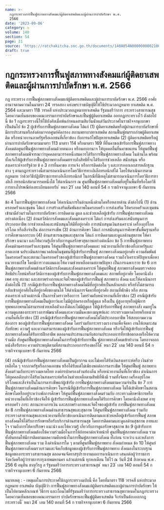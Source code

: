 ```yaml
---
name: >-
  กฎกระทรวงการฟื้นฟูสภาพทางสังคมแก่ผู้ติดยาเสพติดและผู้ผ่านการบำบัดรักษา พ.ศ.
  2566
date: '2023-09-06'
category: ก
volume: 140
section: 54
page: 21
source: 'https://ratchakitcha.soc.go.th/documents/140A054N0000000002100.pdf'
draft: true
---
```


# กฎกระทรวงการฟื้นฟูสภาพทางสังคมแก่ผู้ติดยาเสพติดและผู้ผ่านการบำบัดรักษา พ.ศ. 2566

กฎ กระทรวง การฟื้นฟูสภาพทางสังคมแก่ผู้ติดยาเสพติดและผู้ผ่านการบาบัดรักษา พ.ศ. 2566 อาศัยอานาจตามความในมาตรา 24 วรรคสอง แห่งพระราชบัญญัติให้ใช้ประมวลกฎหมาย ยาเสพติด พ.ศ. 2564 และมาตรา 118 วรรคสี่ แห่งประมวลกฎหมายยาเสพติด รัฐมนตรีว่าการ กระทรวงสาธารณสุขโดยความเห็นชอบของคณะกรรมการบำบัดรักษาและฟื้นฟูผู้ติดยาเสพติด ออกกฎกระทรวงไว้ ดังต่อไปนี้ ข้อ 1 กฎกระทรวงนี้ให้ใช้บังคับเมื่อพ้นกำหนดสามสิบวันนับแต่วันประกาศในราชกิจจานุเบกษา เป็นต้นไป ข้อ 2 ผู้เข้ารับการฟื้นฟูสภาพทางสังคม ได้แก่ (1) ผู้ติดยาเสพติดหรือผู้ผ่านการบาบัดรักษาที่มีการประสานหรือส่งต่อมาจากศูนย์คัดกรอง สถานพยาบาลยาเสพติด สถานฟื้นฟูสมรรถภำพผู้ติดยาเสพติด หรือหน่วยงานภาครัฐหรือเอกชนที่เกี่ยวข้อง กับการแก้ไขปัญหายาเสพติด (2) ผู้ติดยาเสพติดหรือผู้ผ่านการบำบัดรักษาตามมาตรา 113 มาตรา 114 หรือมาตรา 169 ที่ยื่นคาขอเข้ารับการฟื้นฟูสภาพทางสังคมต่อศูนย์ฟื้นฟูสภาพทางสังคมด้วยตนเอง หรือมอบอานาจ ให้บุคคลอื่นยื่นคาขอแทน ให้ศูนย์ฟื้นฟูสภาพทางสังคมพิจารณาว่าบุคคลตามวรรคหนึ่งสมควรได้รับการฟื้นฟูสภาพทางสังคม ในด้านใด พร้อมทั้งแจ้งให้ผู้เข้ารับการฟื้นฟูสภาพทางสังคมทราบถึงสิทธิที่จะได้รับการช่วยเหลือ สนับสนุน หรือสงเคราะห์จากรัฐด้วย ข้ อ 3 การยื่นคาขอ การแจ้ง หรือการติดต่อใด ๆ และการออกเอกสารหลักฐานต่าง ๆ ตามกฎกระทรวงนี้สามารถดาเนินการโดยวิธีการทางอิเล็กทรอนิกส์ได้ โดยให้ดาเนินการตามกฎหมาย ว่าด้วยวิธีปฏิบัติราชการทางอิเล็กทรอนิกส์ ในกรณีที่มีเหตุไม่สามารถดาเนินการโดยวิธีการทางอิเล็ กทรอนิกส์ตามวรรคหนึ่งได้ ให้ดาเนินการ ณ ศูนย์ฟื้นฟูสภาพทางสังคมที่อยู่ในพื้นที่หรือโดยวิธีการทางไปรษณีย์ลงทะเบียนตอบรับ ้ หนา 21 ่ เลม 140 ตอนที่ 54 ก ราชกิจจานุเบกษา 6 กันยายน 2566

ข้อ 4 ในการฟื้นฟูสภาพทางสังคม ให้ดาเนินการในด้านหนึ่งด้านใดหรือหลายด้าน ดังต่อไปนี้ (1) ด้านครอบครัวและชุมชน ได้แก่ การสร้างเสริมสัมพันธภาพในครอบครัว การส่งเสริม ให้ครอบครัวและชุมชนเข้ามามีส่วนร่วมในการบาบัดรักษา การติดตาม ดูแล และช่วยเหลือผู้เข้ารับ การฟื้นฟูสภาพทางสังคมอย่างต่อเนื่อง (2) ด้านสวัสดิการสังคมและสังคมสงเคราะห์ ได้แก่ การส่งเสริมและสนับสนุนการประกอบอาชีพ การช่วยเหลือและสนับสนุนให้มีที่อยู่อาศัย การสนับสนุนเงินสงเคราะห์ เครื่องอุปโภคบริโภค หรือสิ่งจำเป็น ต่อการดารงชีพ (3) ด้านการศึกษา ได้แก่ การสนับสนุนการศึกษาขั้นพื้นฐานหรือการศึกษานอกระบบ (4) ด้านสาธารณสุขและสุขภาพ ได้แก่ การติดตามและดูแลด้านสุขภาพ ให้คาปรึกษา แนะนา และให้ความรู้เกี่ยวกับการดูแลรักษาสุขภาพอย่างต่อเนื่อง ข้อ 5 การฟื้นฟูสภาพทางสังคมด้านครอบครัวและชุมชน ให้ศูนย์ฟื้นฟูสภาพทางสังคมและ หน่วยงานที่เกี่ยวข้องทั้งภาครัฐและภาคเอกช นประเมินสภาพแวดล้อมในชุมชนที่ผู้เข้ารับการฟื้นฟู สภาพทางสังคมอยู่อาศัย ความสัมพันธ์ในครอบครัวและสถานะในครอบครัวของผู้เข้ารับการฟื้นฟูสภาพทางสังคม รวมถึงวิเคราะห์ปัญหาเพื่อหาแนวทางแก้ไข โดยมีการวางแผนและให้ความช่วยเหลือตามสภาพปัญหา เป็นการเฉพาะราย ข้อ 6 การฟื้นฟูสภาพทางสังคมด้านสวัสดิการสังคมและสังคมสงเคราะห์ ให้ศูนย์ฟื้นฟู สภาพทางสังคมตรวจสอบสิทธิประโยชน์หรือสวัสดิการของผู้เข้ารับการฟื้นฟูสภาพทางสังคมและ สภาพที่อยู่อาศัย โดยคานึงถึงเพศ อายุ สถานะ และสภาพร่างกายและจิตใจของผู้เข้ารับการฟื้นฟู สภาพทาง สังคม และให้ดาเนินการ ดังต่อไปนี้ (1) กรณีผู้เข้ารับการฟื้นฟูสภาพทางสังคมไม่มีที่อยู่อาศัยเป็นหลักแหล่ง หรือยังไม่สามารถ กลับเข้าอยู่อาศัยในที่อยู่อาศัยของตนได้ ให้ดำเนินการจัดหาที่อยู่อาศัย สถานที่พักพิง หรือ สถานสงเคราะห์ แล้วแต่กรณี เป็นการชั่วคราวหรือถาวร โดยร่วมกับหน่วยงานที่เกี่ยวข้อง (2) กรณีผู้เข้ารับการฟื้นฟูสภาพทางสังคมเป็นผู้เยาว์และไม่มีผู้ปกครองหรือผู้ดูแล หรือเป็น ผู้สูงอายุหรือผู้พิการทุพพลภาพจนไม่สามารถช่วยเหลือตัวเองได้และไม่มีผู้ดูแล ให้ผู้เข้ารับการฟื้นฟู สภาพทางสัง คมอยู่ในความดูแลของกระทรวงการพัฒนาสังคมและความมั่นคงของมนุษย์และ กระทรวงมหาดไทยหรือหน่วยงานอื่นที่เกี่ยวข้อง (3) กรณีผู้เข้ารับการฟื้นฟูสภาพทางสังคมไม่ได้ประกอบอาชีพ ให้สอบถามความต้องการ ของผู้เข้ารับการฟื้นฟูสภาพทางสังคม โดยร่วมกับกระทรวงแรงงานเพื่อจัดหา งานให้เหมาะสมกับทักษะ ความรู้ และความสามารถของผู้เข้ารับการฟื้นฟูสภาพทางสังคม หรือจัดให้ผู้เข้ารับการฟื้นฟู สภาพทางสังคมได้รับการฝึกอาชีพ ตลอดจนประสานงานกับสถานประกอบการที่ทาข้อตกลงหรือให้ความร่วมมือ กับศูนย์ฟื้นฟูสภาพทางสังคมในการรับผู้เข้ารับการฟื้น ฟูสภาพทางสังคมเข้าทำงาน โดยอาจออกหนังสือรับรอง ความประพฤติตามที่สถานประกอบการร้องขอก็ได้ ้ หนา 22 ่ เลม 140 ตอนที่ 54 ก ราชกิจจานุเบกษา 6 กันยายน 2566

(4) กรณีผู้เข้ารับการฟื้นฟูสภาพทางสังคมเป็นผู้ยากจน และไม่เคยได้รับเงินสงเคราะห์หรือ เงินช่วยเหลือใด ๆ จากภาครัฐหรือภาคเอกชน หรือได้รับแต่ไม่เพียงพอต่อการดารงชีพ ให้ศูนย์ฟื้นฟู สภาพทางสังคมร่วมกับกระทรวงมหาดไทย องค์กรปกครองส่วนท้องถิ่น หรือหน่วยงานอื่นที่เกี่ยวข้อง ดำเนินการให้บุคคลดังกล่าวได้รับเงินสงเคราะห์หรือเงินช่วยเหลือตามสิทธิที่พึงมี รวมทั้งจัดหา เครื่องอุปโภคบริโภคและสิ่งจำเป็นในการดารงชีพแก่ผู้เข้ารับ การฟื้นฟูสภาพทางสังคมตามความจำเป็น ข้อ 7 การฟื้นฟูสภาพทางสังคมด้านการศึกษา ในกรณีที่ผู้เข้ารับการฟื้นฟูสภาพทางสังคม ไม่ได้เข้าศึกษาในสถานศึกษาใดหรืออยู่ระหว่างพักการศึกษา ให้ศูนย์ฟื้นฟูสภาพทางสังคมร่วมกับ กระทรวงศึกษาธิการหรือหน่วยงานอื่นที่เกี่ยวข้องจัดให้ ผู้เข้ารับการฟื้นฟูสภาพทางสังคมได้รับการศึกษา โดยคานึงถึงเพศ อายุ ครอบครัว ภาระ สถานะทางการเงิน และสภาพร่างกายและจิตใจของผู้เข้ารับ การฟื้นฟูสภาพทางสังคม ข้อ 8 การฟื้นฟูสภาพทางสังคมด้านสาธารณสุขและสุขภาพ ให้ศูนย์ฟื้นฟูสภาพทางสังคม ร่วมกับกระทรวงสาธารณสุขและหน่วยงานที่เกี่ยวข้องดาเนินการติดตามและช่วยเหลือผู้เข้ารับการฟื้นฟู สภาพทางสังคมให้ได้รับการรักษาหรือรับบริการด้านสาธารณสุข โดยการติดตามและดูแลด้านสุขภาพ กายและใจ รวมถึงการให้คาปรึกษา แนะนำ และให้ความรู้ เกี่ยวกับการดูแลรักษาสุขภาพ ข้อ 9 ผู้เข้ารับการฟื้นฟูสภาพทางสังคมต้องให้ความร่วมมือในการให้ถ้อยคาต่อเจ้าหน้าที่ ศูนย์ฟื้นฟูสภาพทางสังคม รวมทั้งยินยอมให้มีการติดตามผลความคืบหน้าในการฟื้นฟูสภาพทางสังคม ทั้งก่อน ระหว่าง และหลังการฟื้นฟูสภาพทางสังคม รวม ถึงดำเนินการใด ๆ ตามที่ศูนย์ฟื้นฟูสภาพทาง สังคมกำหนด ข้อ 10 ให้ศูนย์ฟื้นฟูสภาพทางสังคมรวบรวมและจัดเก็บข้อมูลของผู้เข้ารับการฟื้นฟูสภาพทาง สังคมลงในระบบฐานข้อมูลของกระทรวงสาธารณสุข ตลอดจนจัดทาสรุปรายงานผลการดาเนินการ เสนอต่อผู้ว่าราชการจังหวัดหรือผู้ว่าราชการกรุงเทพมหานคร แล้วแต่กรณี ทุกหกเดือน ให้ไว้ ณ วันที่ 24 สิงหาคม พ.ศ . 256 6 อนุทิน ชาญวีรกู ล รัฐมนตรีว่าการกระทรวงสาธารณสุข ้ หนา 23 ่ เลม 140 ตอนที่ 54 ก ราชกิจจานุเบกษา 6 กันยายน 2566

หมายเหตุ : - เหตุผลในการประกาศใช้กฎกระทรวงฉบับนี้ คือ โดยที่มาตรา 118 วรรคสี่ แห่งประมวลกฎหมาย ยาเสพติด บัญญัติว่า การฟื้นฟูสภาพทางสังคมแก่ผู้ติดยาเสพติดและผู้ผ่านการบำบัดรักษา ให้เป็นไปตามหลักเกณฑ์ วิธีการ และเงื่อนไขที่รัฐมนตรีว่าการกระทรวงสาธารณสุขกาหนดในกฎกระทรวงโดยความเห็นชอบของคณะกรรมการ บำบัดรักษาและฟื้นฟูผู้ติดยาเสพติด จึงจำเป็นต้องออกกฎกระทรวงนี้ ้ หนา 24 ่ เลม 140 ตอนที่ 54 ก ราชกิจจานุเบกษา 6 กันยายน 2566

